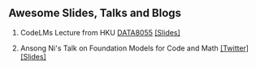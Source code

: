 ## Awesome Slides, Talks and Blogs


1. CodeLMs Lecture from HKU [DATA8055](https://taoyds.github.io/courses/data8005) [[Slides]](https://drive.google.com/file/d/1ecR3Awv6wS2ZzkU2zJ4uC8JRCZRhQ1Pc/view?usp=sharing)

2. Ansong Ni's Talk on Foundation Models for Code and Math [[Twitter]](https://twitter.com/AnsongNi/status/1742686969166225499) [[Slides]](https://drive.google.com/file/d/1yBWCpfBmcTfQ_4Ys1u3g0NOjU3DedZ21/view?usp=sharing)